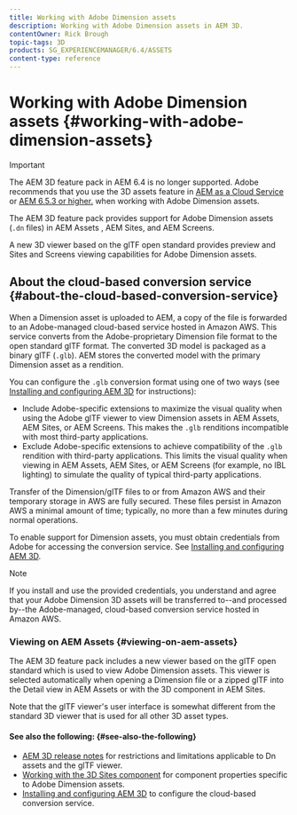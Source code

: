 ```yaml
---
title: Working with Adobe Dimension assets
description: Working with Adobe Dimension assets in AEM 3D.
contentOwner: Rick Brough
topic-tags: 3D
products: SG_EXPERIENCEMANAGER/6.4/ASSETS
content-type: reference
---
```


# Working with Adobe Dimension assets {#working-with-adobe-dimension-assets}

>[!IMPORTANT]
>
>The AEM 3D feature pack in AEM 6.4 is no longer supported. Adobe recommends that you use the 3D assets feature in [AEM as a Cloud Service](https://experienceleague.adobe.com/docs/experience-manager-cloud-service/assets/dynamicmedia/assets-3d.html#dynamicmedia) or [AEM 6.5.3 or higher.](https://experienceleague.adobe.com/docs/experience-manager-65/assets/dynamic/assets-3d.html#dynamic) when working with Adobe Dimension assets.

The AEM 3D feature pack provides support for Adobe Dimension assets (`.dn` files) in AEM Assets , AEM Sites, and AEM Screens.

A new 3D viewer based on the glTF open standard provides preview and Sites and Screens viewing capabilities for Adobe Dimension assets.

## About the cloud-based conversion service {#about-the-cloud-based-conversion-service}

When a Dimension asset is uploaded to AEM, a copy of the file is forwarded to an Adobe-managed cloud-based service hosted in Amazon AWS. This service converts from the Adobe-proprietary Dimension file format to the open standard glTF format. The converted 3D model is packaged as a binary glTF (`.glb`). AEM stores the converted model with the primary Dimension asset as a rendition.

You can configure the `.glb` conversion format using one of two ways (see [Installing and configuring AEM 3D](install-config-3d.md) for instructions):

* Include Adobe-specific extensions to maximize the visual quality when using the Adobe glTF viewer to view Dimension assets in AEM Assets, AEM Sites, or AEM Screens. This makes the `.glb` renditions incompatible with most third-party applications.
* Exclude Adobe-specific extensions to achieve compatibility of the `.glb` rendition with third-party applications. This limits the visual quality when viewing in AEM Assets, AEM Sites, or AEM Screens (for example, no IBL lighting) to simulate the quality of typical third-party applications.

Transfer of the Dimension/glTF files to or from Amazon AWS and their temporary storage in AWS are fully secured. These files persist in Amazon AWS a minimal amount of time; typically, no more than a few minutes during normal operations.

To enable support for Dimension assets, you must obtain credentials from Adobe for accessing the conversion service. See [Installing and configuring AEM 3D](install-config-3d.md).

>[!NOTE]
>
>If you install and use the provided credentials, you understand and agree that your Adobe Dimension 3D assets will be transferred to--and processed by--the Adobe-managed, cloud-based conversion service hosted in Amazon AWS.

### Viewing on AEM Assets {#viewing-on-aem-assets}

The AEM 3D feature pack includes a new viewer based on the glTF open standard which is used to view Adobe Dimension assets. This viewer is selected automatically when opening a Dimension file or a zipped glTF into the Detail view in AEM Assets or with the 3D component in AEM Sites.

Note that the glTF viewer's user interface is somewhat different from the standard 3D viewer that is used for all other 3D asset types.

#### See also the following: {#see-also-the-following}

* [AEM 3D release notes](/help/release-notes/aem3d-release-notes.md) for restrictions and limitations applicable to Dn assets and the glTF viewer.
* [Working with the 3D Sites component](using-the-3d-sites-component.md) for component properties specific to Adobe Dimension assets.
* [Installing and configuring AEM 3D](install-config-3d.md) to configure the cloud-based conversion service.

